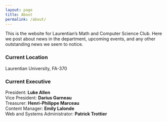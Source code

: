 ```yaml
---
layout: page
title: About
permalink: /about/
---
```


This is the website for Laurentian’s Math and Computer Science Club. Here we post about news in the department, upcoming events, and any other outstanding news we seem to notice.

### Current Location

Laurentian University, FA-370

### Current Executive

President: **Luke Allen**  
Vice President: **Darius Garneau**  
Treasurer: **Henri-Philippe Marceau**  
Content Manager: **Emily Lalonde**  
Web and Systems Administrator: **Patrick Trottier**  
